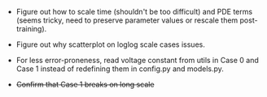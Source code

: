 - Figure out how to scale time (shouldn't be too difficult) and PDE terms (seems tricky, need to preserve parameter values or rescale them post-training).
- Figure out why scatterplot on loglog scale cases issues.
- For less error-proneness, read voltage constant from utils in Case 0 and Case 1 instead of redefining them in config.py and models.py.

- ~~Confirm that Case 1 breaks on long scale~~

